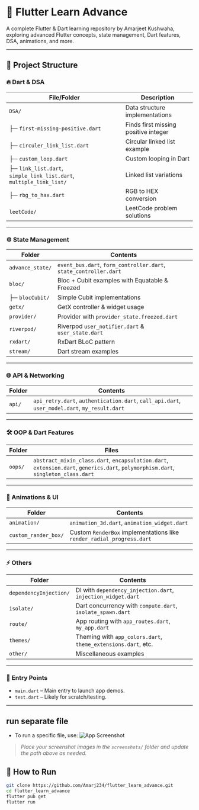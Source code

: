 # 🚀 Flutter Learn Advance

A complete Flutter & Dart learning repository by Amarjeet Kushwaha, exploring advanced Flutter concepts, state management, Dart features, DSA, animations, and more.

---

## 📂 Project Structure

### 🔥 Dart & DSA
| File/Folder                  | Description                       |
|------------------------------|-----------------------------------|
| `DSA/`                       | Data structure implementations   |
| ├─ `first-missing-positive.dart`   | Finds first missing positive integer |
| ├─ `circuler_link_list.dart`       | Circular linked list example   |
| ├─ `custom_loop.dart`              | Custom looping in Dart         |
| ├─ `link_list.dart`, `simple_link_list.dart`, `multiple_link_list/` | Linked list variations |
| ├─ `rbg_to_hax.dart`               | RGB to HEX conversion          |
| `leetCode/`                  | LeetCode problem solutions       |

---

### ⚙️ State Management
| Folder              | Contents                                  |
|----------------------|------------------------------------------|
| `advance_state/`     | `event_bus.dart`, `form_controller.dart`, `state_controller.dart` |
| `bloc/`              | Bloc + Cubit examples with Equatable & Freezed |
| ├─ `blocCubit/`      | Simple Cubit implementations             |
| `getx/`              | GetX controller & widget usage           |
| `provider/`          | Provider with `provider_state.freezed.dart` |
| `riverpod/`          | Riverpod `user_notifier.dart` & `user_state.dart` |
| `rxdart/`            | RxDart BLoC pattern                      |
| `stream/`            | Dart stream examples                    |

---

### 🌐 API & Networking
| Folder | Contents                     |
|--------|------------------------------|
| `api/` | `api_retry.dart`, `authentication.dart`, `call_api.dart`, `user_model.dart`, `my_result.dart` |

---

### 🛠 OOP & Dart Features
| Folder | Files                        |
|--------|------------------------------|
| `oops/`| `abstract_mixin_class.dart`, `encapsulation.dart`, `extension.dart`, `generics.dart`, `polymorphism.dart`, `singleton_class.dart` |

---

### 🎨 Animations & UI
| Folder              | Contents                           |
|----------------------|-----------------------------------|
| `animation/`          | `animation_3d.dart`, `animation_widget.dart` |
| `custom_rander_box/`  | Custom `RenderBox` implementations like `render_radial_progress.dart` |

---

### ⚡ Others
| Folder              | Contents                           |
|----------------------|-----------------------------------|
| `dependencyInjection/` | DI with `dependency_injection.dart`, `injection_widget.dart` |
| `isolate/`             | Dart concurrency with `compute.dart`, `isolate_spawn.dart` |
| `route/`               | App routing with `app_routes.dart`, `my_app.dart` |
| `themes/`              | Theming with `app_colors.dart`, `theme_extensions.dart`, etc. |
| `other/`               | Miscellaneous examples           |

---

### 🚀 Entry Points
- `main.dart` – Main entry to launch app demos.
- `test.dart` – Likely for scratch/testing.

---

## run separate file
- To run a specific file, use:
![App Screenshot](https://raw.githubusercontent.com/Amarj234/flutter_learn_advance/screenshots/Screenshot_2025-07-08_165856.png)

> _Place your screenshot images in the `screenshots/` folder and update the path above as needed._



## 🚀 How to Run

```bash
git clone https://github.com/Amarj234/flutter_learn_advance.git
cd flutter_learn_advance
flutter pub get
flutter run
